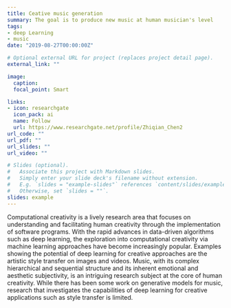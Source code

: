 ```yaml
---
title: Ceative music generation
summary: The goal is to produce new music at human musician's level
tags:
- deep Learning
- music
date: "2019-08-27T00:00:00Z"

# Optional external URL for project (replaces project detail page).
external_link: ""

image:
  caption: 
  focal_point: Smart

links:
- icon: researchgate
  icon_pack: ai
  name: Follow
  url: https://www.researchgate.net/profile/Zhiqian_Chen2
url_code: ""
url_pdf: ""
url_slides: ""
url_video: ""

# Slides (optional).
#   Associate this project with Markdown slides.
#   Simply enter your slide deck's filename without extension.
#   E.g. `slides = "example-slides"` references `content/slides/example-slides.md`.
#   Otherwise, set `slides = ""`.
slides: example
---
```



Computational creativity is a lively research area that focuses on understanding and facilitating human creativity through the implementation of software programs. With the rapid advances in data-driven algorithms such as deep learning, the exploration into computational creativity via machine learning approaches have become increasingly popular. Examples showing the potential of deep learning for creative approaches are the artistic style transfer on images and videos. Music, with its complex hierarchical and sequential structure and its inherent emotional and aesthetic subjectivity, is an intriguing research subject at the core of human creativity. While there has been some work on generative models for music, research that investigates the capabilities of deep learning for creative applications such as style transfer is limited.



